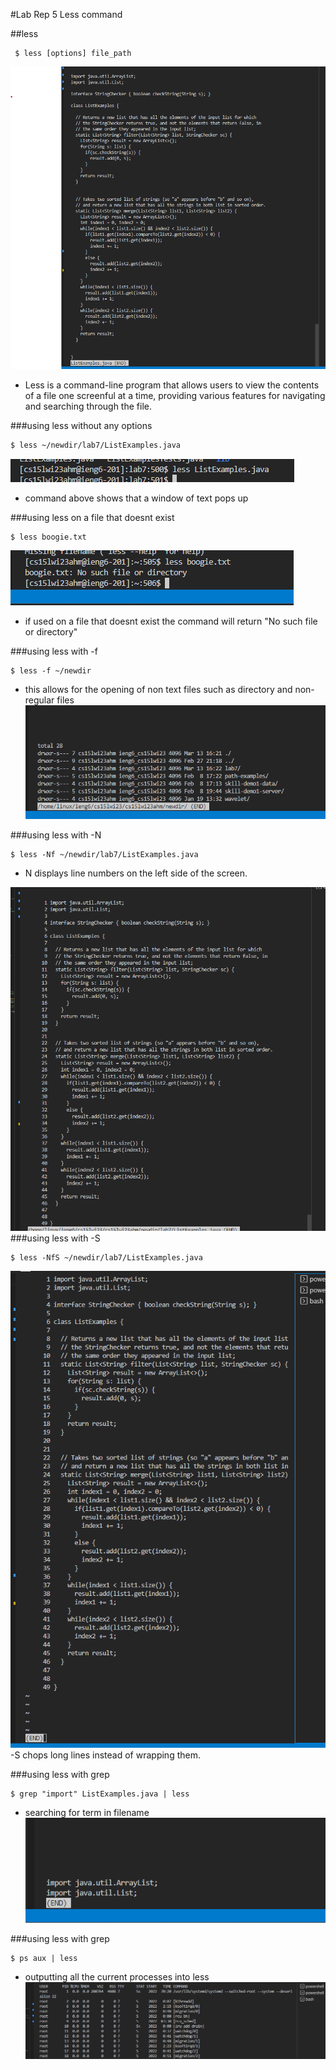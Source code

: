 #Lab Rep 5 Less command

##less
```
 $ less [options] file_path
```
![hello world](5ss1.png)
- Less is a command-line program that allows users to view the contents of a file one screenful at a time, providing various features for navigating and searching through the file.


###using less without any options

```
$ less ~/newdir/lab7/ListExamples.java 
```
![hello world](5ss2.png)
- command above shows that a window of text pops up

###using less on a file that doesnt exist
```
$ less boogie.txt
```
![hello world](5ss3.png)
- if used on a file that doesnt exist the command will return  "No such file or directory"

###using less with -f
```
$ less -f ~/newdir
```
- this allows for the opening of non text files such as directory and non-regular files
![hello world](5ss5.png)

###using less with -N
```
$ less -Nf ~/newdir/lab7/ListExamples.java 
```
- N displays line numbers on the left side of the screen.

![hello world](5ss4.png)
###using less with -S

```
$ less -NfS ~/newdir/lab7/ListExamples.java 
```
![hello world](5ss6.png)
-S chops long lines instead of wrapping them.


###using less with grep

```
$ grep "import" ListExamples.java | less  
```
- searching for term in filename
![hello world](5ss7.png)

###using less with grep

```
$ ps aux | less
```
- outputting all the current processes into less
![hello world](5ss8.png)

